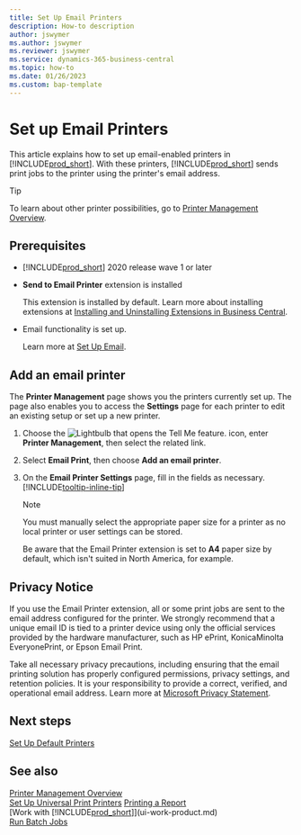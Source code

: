 ```yaml
---
title: Set Up Email Printers
description: How-to description
author: jswymer
ms.author: jswymer
ms.reviewer: jswymer
ms.service: dynamics-365-business-central
ms.topic: how-to
ms.date: 01/26/2023
ms.custom: bap-template
---
```

# Set up Email Printers

This article explains how to set up email-enabled printers in [!INCLUDE[prod_short](includes/prod_short.md)]. With these printers, [!INCLUDE[prod_short](includes/prod_short.md)] sends print jobs to the printer using the printer's email address.

> [!TIP]
> To learn about other printer possibilities, go to [Printer Management Overview](admin-printer-setup-overview.md). 

## Prerequisites

- [!INCLUDE[prod_short](includes/prod_short.md)] 2020 release wave 1 or later
- **Send to Email Printer** extension is installed

    This extension is installed by default. Learn more about installing extensions at [Installing and Uninstalling Extensions in Business Central](ui-extensions-install-uninstall.md).
- Email functionality is set up.

   Learn more at [Set Up Email](admin-how-setup-email.md).

## Add an email printer

The **Printer Management** page shows you the printers currently set up. The page also enables you to access the **Settings** page for each printer to edit an existing setup or set up a new printer.

1. Choose the ![Lightbulb that opens the Tell Me feature.](media/ui-search/search_small.png "Tell me what you want to do") icon, enter **Printer Management**, then select the related link.
2. Select **Email Print**, then choose **Add an email printer**.
3. On the **Email Printer Settings** page, fill in the fields as necessary. [!INCLUDE[tooltip-inline-tip](includes/tooltip-inline-tip_md.md)]

    > [!NOTE]
    > You must manually select the appropriate paper size for a printer as no local printer or user settings can be stored.
    >
    > Be aware that the Email Printer extension is set to **A4** paper size by default, which isn't suited in North America, for example.

## Privacy Notice

If you use the Email Printer extension, all or some print jobs are sent to the email address configured for the printer. We strongly recommend that a unique email ID is tied to a printer device using only the official services provided by the hardware manufacturer, such as HP ePrint, KonicaMinolta EveryonePrint, or Epson Email Print.

Take all necessary privacy precautions, including ensuring that the email printing solution has properly configured permissions, privacy settings, and retention policies. It is your responsibility to provide a correct, verified, and operational email address. Learn more at [Microsoft Privacy Statement](https://privacy.microsoft.com/privacystatement).

## Next steps

[Set Up Default Printers](ui-specify-printer-selection-reports.md)

## See also

[Printer Management Overview](admin-printer-setup-overview.md)  
[Set Up Universal Print Printers](admin-printer-setup-universal-print.md)
[Printing a Report](ui-work-report.md#PrintReport)  
[Work with [!INCLUDE[prod_short](includes/prod_short.md)]](ui-work-product.md)  
[Run Batch Jobs](ui-how-run-batch-jobs.md)  
